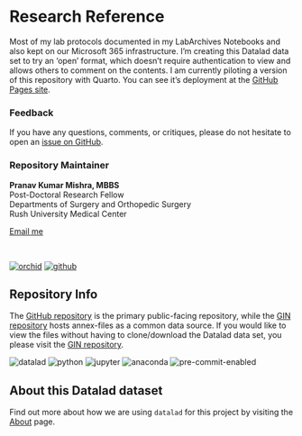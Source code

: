 # Research Reference

Most of my lab protocols documented in my LabArchives Notebooks and also
kept on our Microsoft 365 infrastructure. I’m creating this Datalad data
set to try an ‘open’ format, which doesn’t require authentication to
view and allows others to comment on the contents. I am currently
piloting a version of this repository with Quarto. You can see it’s
deployment at the [GitHub Pages
site](https://pranavmishra90.github.io/research-reference/).

### Feedback

If you have any questions, comments, or critiques, please do not
hesitate to open an [issue on
GitHub](https://github.com/pranavmishra90/research-reference/issues).

### Repository Maintainer

<strong>Pranav Kumar Mishra, MBBS</strong><br> Post-Doctoral Research
Fellow<br> Departments of Surgery and Orthopedic Surgery<br> Rush
University Medical Center

<a href="mailto:pranav_k_mishra@rush.edu">Email me</a> <br>

<br>

<a href="https://orcid.org/my-orcid?orcid=0000-0001-5219-6269"><img src="https://img.shields.io/endpoint?url=https%3A%2F%2Fraw.githubusercontent.com%2Fpranavmishra90%2Fbadges%2Fmain%2FPranav/orchid.json&amp;color=3e4c75" alt="orchid"/></a>
<a href="https://github.com/pranavmishra90"><img src="https://img.shields.io/endpoint?url=https%3A%2F%2Fraw.githubusercontent.com%2Fpranavmishra90%2Fbadges%2Fmain%2FPranav/github.json&amp;color=3e4c75" alt="github"/></a>

## Repository Info

The [GitHub
repository](https://github.com/pranavmishra90/research-reference) is the
primary public-facing repository, while the [GIN
repository](https://gin.g-node.org/pranavmishra90/research-reference)
hosts annex-files as a common data source. If you would like to view the
files without having to clone/download the Datalad data set, you please
visit the [GIN
repository](https://gin.g-node.org/pranavmishra90/research-reference).

<img src="https://img.shields.io/endpoint?url=https%3A%2F%2Fraw.githubusercontent.com%2Fpranavmishra90%2Fbadges%2Fmain%2FRush/BFGI/datalad.json&amp;color=3e4c75" alt="datalad"/>
<img src="https://img.shields.io/endpoint?url=https%3A%2F%2Fraw.githubusercontent.com%2Fpranavmishra90%2Fbadges%2Fmain%2FRush/BFGI/python.json&amp;color=3e4c75" alt="python"/>
<img src="https://img.shields.io/endpoint?url=https%3A%2F%2Fraw.githubusercontent.com%2Fpranavmishra90%2Fbadges%2Fmain%2Fone-sided-badge/jupyter.json&amp;color=3e4c75" alt="jupyter"/>
<img src="https://img.shields.io/endpoint?url=https%3A%2F%2Fraw.githubusercontent.com%2Fpranavmishra90%2Fbadges%2Fmain%2Fone-sided-badge/anaconda.json&amp;color=3e4c75" alt="anaconda"/>
<img src="https://img.shields.io/endpoint?url=https%3A%2F%2Fraw.githubusercontent.com%2Fpranavmishra90%2Fbadges%2Fmain%2Ftwo-side-status-badge/pre-commit-enabled.json&amp;color=3e4c75" alt="pre-commit-enabled"/>

## About this Datalad dataset

Find out more about how we are using `datalad` for this project by
visiting the [About](./about.qmd) page.
